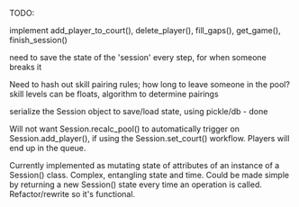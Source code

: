 TODO:

implement add_player_to_court(), delete_player(),
fill_gaps(), get_game(), finish_session()

need to save the state of the 'session' every step, for when someone breaks it

Need to hash out skill pairing rules; how long to leave someone in the pool?
skill levels can be floats, algorithm to determine pairings

serialize the Session object to save/load state, using pickle/db - done

Will not want Session.recalc_pool() to automatically trigger on Session.add_player(),
if using the Session.set_court() workflow. Players will end up in the queue.

Currently implemented as mutating state of attributes of an instance of a Session() class.
Complex, entangling state and time. 
Could be made simple by returning a new Session() state every time an operation is called.
Refactor/rewrite so it's functional.

